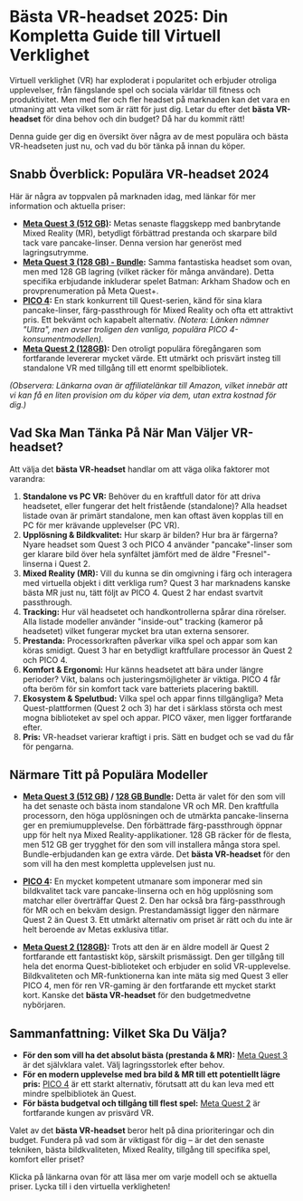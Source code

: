 # Bästa VR-headset 2025: Din Kompletta Guide till Virtuell Verklighet

Virtuell verklighet (VR) har exploderat i popularitet och erbjuder otroliga upplevelser, från fängslande spel och sociala världar till fitness och produktivitet. Men med fler och fler headset på marknaden kan det vara en utmaning att veta vilket som är rätt för just dig. Letar du efter det **bästa VR-headset** för dina behov och din budget? Då har du kommit rätt!

Denna guide ger dig en översikt över några av de mest populära och bästa VR-headseten just nu, och vad du bör tänka på innan du köper.

## Snabb Överblick: Populära VR-headset 2024

Här är några av toppvalen på marknaden idag, med länkar för mer information och aktuella priser:

*   **[Meta Quest 3 (512 GB)](https://amzn.to/3G2XN4I):** Metas senaste flaggskepp med banbrytande Mixed Reality (MR), betydligt förbättrad prestanda och skarpare bild tack vare pancake-linser. Denna version har generöst med lagringsutrymme.
*   **[Meta Quest 3 (128 GB) - Bundle](https://amzn.to/3Egt6s2):** Samma fantastiska headset som ovan, men med 128 GB lagring (vilket räcker för många användare). Detta specifika erbjudande inkluderar spelet Batman: Arkham Shadow och en provprenumeration på Meta Quest+.
*   **[PICO 4](https://amzn.to/3RF3R5Q):** En stark konkurrent till Quest-serien, känd för sina klara pancake-linser, färg-passthrough för Mixed Reality och ofta ett attraktivt pris. Ett bekvämt och kapabelt alternativ. *(Notera: Länken nämner "Ultra", men avser troligen den vanliga, populära PICO 4-konsumentmodellen).*
*   **[Meta Quest 2 (128GB)](https://amzn.to/4iZHEvb):** Den otroligt populära föregångaren som fortfarande levererar mycket värde. Ett utmärkt och prisvärt insteg till standalone VR med tillgång till ett enormt spelbibliotek.

*(Observera: Länkarna ovan är affiliatelänkar till Amazon, vilket innebär att vi kan få en liten provision om du köper via dem, utan extra kostnad för dig.)*

## Vad Ska Man Tänka På När Man Väljer VR-headset?

Att välja det **bästa VR-headset** handlar om att väga olika faktorer mot varandra:

1.  **Standalone vs PC VR:** Behöver du en kraftfull dator för att driva headsetet, eller fungerar det helt fristående (standalone)? Alla headset listade ovan är primärt standalone, men kan oftast även kopplas till en PC för mer krävande upplevelser (PC VR).
2.  **Upplösning & Bildkvalitet:** Hur skarp är bilden? Hur bra är färgerna? Nyare headset som Quest 3 och PICO 4 använder "pancake"-linser som ger klarare bild över hela synfältet jämfört med de äldre "Fresnel"-linserna i Quest 2.
3.  **Mixed Reality (MR):** Vill du kunna se din omgivning i färg och interagera med virtuella objekt i ditt verkliga rum? Quest 3 har marknadens kanske bästa MR just nu, tätt följt av PICO 4. Quest 2 har endast svartvit passthrough.
4.  **Tracking:** Hur väl headsetet och handkontrollerna spårar dina rörelser. Alla listade modeller använder "inside-out" tracking (kameror på headsetet) vilket fungerar mycket bra utan externa sensorer.
5.  **Prestanda:** Processorkraften påverkar vilka spel och appar som kan köras smidigt. Quest 3 har en betydligt kraftfullare processor än Quest 2 och PICO 4.
6.  **Komfort & Ergonomi:** Hur känns headsetet att bära under längre perioder? Vikt, balans och justeringsmöjligheter är viktiga. PICO 4 får ofta beröm för sin komfort tack vare batteriets placering baktill.
7.  **Ekosystem & Spelutbud:** Vilka spel och appar finns tillgängliga? Meta Quest-plattformen (Quest 2 och 3) har det i särklass största och mest mogna biblioteket av spel och appar. PICO växer, men ligger fortfarande efter.
8.  **Pris:** VR-headset varierar kraftigt i pris. Sätt en budget och se vad du får för pengarna.

## Närmare Titt på Populära Modeller

*   **[Meta Quest 3 (512 GB)](https://amzn.to/3G2XN4I) / [128 GB Bundle](https://amzn.to/3Egt6s2):** Detta är valet för den som vill ha det senaste och bästa inom standalone VR och MR. Den kraftfulla processorn, den höga upplösningen och de utmärkta pancake-linserna ger en premiumupplevelse. Den förbättrade färg-passthrough öppnar upp för helt nya Mixed Reality-applikationer. 128 GB räcker för de flesta, men 512 GB ger trygghet för den som vill installera många stora spel. Bundle-erbjudanden kan ge extra värde. Det **bästa VR-headset** för den som vill ha den mest kompletta upplevelsen just nu.

*   **[PICO 4](https://amzn.to/3RF3R5Q):** En mycket kompetent utmanare som imponerar med sin bildkvalitet tack vare pancake-linserna och en hög upplösning som matchar eller överträffar Quest 2. Den har också bra färg-passthrough för MR och en bekväm design. Prestandamässigt ligger den närmare Quest 2 än Quest 3. Ett utmärkt alternativ om priset är rätt och du inte är helt beroende av Metas exklusiva titlar.

*   **[Meta Quest 2 (128GB)](https://amzn.to/4iZHEvb):** Trots att den är en äldre modell är Quest 2 fortfarande ett fantastiskt köp, särskilt prismässigt. Den ger tillgång till hela det enorma Quest-biblioteket och erbjuder en solid VR-upplevelse. Bildkvaliteten och MR-funktionerna kan inte mäta sig med Quest 3 eller PICO 4, men för ren VR-gaming är den fortfarande ett mycket starkt kort. Kanske det **bästa VR-headset** för den budgetmedvetne nybörjaren.

## Sammanfattning: Vilket Ska Du Välja?

*   **För den som vill ha det absolut bästa (prestanda & MR):** [Meta Quest 3](https://amzn.to/3G2XN4I) är det självklara valet. Välj lagringsstorlek efter behov.
*   **För en modern upplevelse med bra bild & MR till ett potentiellt lägre pris:** [PICO 4](https://amzn.to/3RF3R5Q) är ett starkt alternativ, förutsatt att du kan leva med ett mindre spelbibliotek än Quest.
*   **För bästa budgetval och tillgång till flest spel:** [Meta Quest 2](https://amzn.to/4iZHEvb) är fortfarande kungen av prisvärd VR.

Valet av det **bästa VR-headset** beror helt på dina prioriteringar och din budget. Fundera på vad som är viktigast för dig – är det den senaste tekniken, bästa bildkvaliteten, Mixed Reality, tillgång till specifika spel, komfort eller priset?

Klicka på länkarna ovan för att läsa mer om varje modell och se aktuella priser. Lycka till i den virtuella verkligheten!
